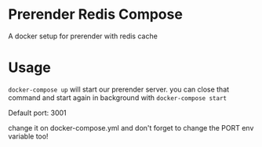 # Prerender Redis Compose

A docker setup for prerender with redis cache

# Usage

`docker-compose up` will start our prerender server. you can close that command and start again in background with `docker-compose start`

Default port: 3001

change it on docker-compose.yml and don't forget to change the PORT env variable too!
